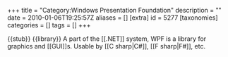 +++
title = "Category:Windows Presentation Foundation"
description = ""
date = 2010-01-06T19:25:57Z
aliases = []
[extra]
id = 5277
[taxonomies]
categories = []
tags = []
+++

{{stub}}
{{library}}
A part of the [[.NET]] system, WPF is a library for graphics and [[GUI]]s. Usable by [[C sharp|C#]], [[F sharp|F#]], etc.
